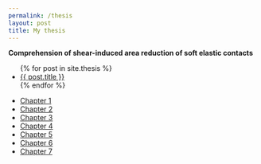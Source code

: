 ```yaml
---
permalink: /thesis
layout: post
title: My thesis
---
```


**Comprehension of shear-induced area reduction of soft elastic contacts**

<ul>
  {% for post in site.thesis %}
    <li>
      <a href=".{{ post.url }}">{{ post.title }}</a>
    </li>
  {% endfor %}
</ul>

* [Chapter 1]()
* [Chapter 2]()
* [Chapter 3]()
* [Chapter 4]()
* [Chapter 5]()
* [Chapter 6]()
* [Chapter 7]()
